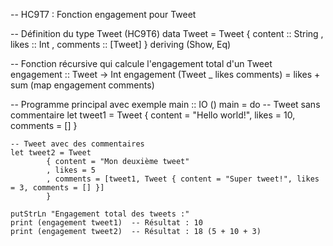 -- HC9T7 : Fonction engagement pour Tweet

-- Définition du type Tweet (HC9T6)
data Tweet = Tweet
    { content  :: String
    , likes    :: Int
    , comments :: [Tweet]
    } deriving (Show, Eq)

-- Fonction récursive qui calcule l'engagement total d'un Tweet
engagement :: Tweet -> Int
engagement (Tweet _ likes comments) =
    likes + sum (map engagement comments)

-- Programme principal avec exemple
main :: IO ()
main = do
    -- Tweet sans commentaire
    let tweet1 = Tweet { content = "Hello world!", likes = 10, comments = [] }
    
    -- Tweet avec des commentaires
    let tweet2 = Tweet
            { content = "Mon deuxième tweet"
            , likes = 5
            , comments = [tweet1, Tweet { content = "Super tweet!", likes = 3, comments = [] }]
            }
    
    putStrLn "Engagement total des tweets :"
    print (engagement tweet1)  -- Résultat : 10
    print (engagement tweet2)  -- Résultat : 18 (5 + 10 + 3)
